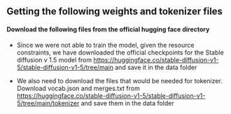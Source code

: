 ## Getting the following weights and tokenizer files

#### Download the following files from the official hugging face directory 

- Since we were not able to train the model, given the resource constraints, we have downloaded the official checkpoints for the Stable diffusion v 1.5 model from https://huggingface.co/stable-diffusion-v1-5/stable-diffusion-v1-5/tree/main and save it in the data folder

- We also need to download the files that would be needed for tokenizer. Download vocab.json and merges.txt from https://huggingface.co/stable-diffusion-v1-5/stable-diffusion-v1-5/tree/main/tokenizer and save them in the data folder